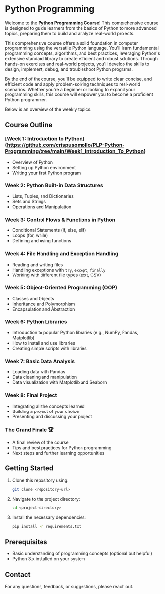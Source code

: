 # Python Programming

Welcome to the **Python Programming Course**! This comprehensive course is designed to guide learners from the basics of Python to more advanced topics, preparing them to build and analyze real-world projects.

This comprehensive course offers a solid foundation in computer programming using the versatile Python language. You'll learn fundamental programming concepts, algorithms, and best practices, leveraging Python's extensive standard library to create efficient and robust solutions. Through hands-on exercises and real-world projects, you'll develop the skills to design, implement, debug, and troubleshoot Python programs. 

By the end of the course, you'll be equipped to write clear, concise, and efficient code and apply problem-solving techniques to real-world scenarios. Whether you're a beginner or looking to expand your programming skills, this course will empower you to become a proficient Python programmer.

Below is an overview of the weekly topics.

## Course Outline

### [Week 1: Introduction to Python] (https://github.com/crispusomollo/PLP-Python-Programming/tree/main/Week1_Introduction_To_Python)

- Overview of Python
- Setting up Python environment
- Writing your first Python program

### Week 2: Python Built-in Data Structures

- Lists, Tuples, and Dictionaries
- Sets and Strings
- Operations and Manipulation

### Week 3: Control Flows & Functions in Python

- Conditional Statements (if, else, elif)
- Loops (for, while)
- Defining and using functions

### Week 4: File Handling and Exception Handling

- Reading and writing files
- Handling exceptions with `try`, `except`, `finally`
- Working with different file types (text, CSV)

### Week 5: Object-Oriented Programming (OOP)

- Classes and Objects
- Inheritance and Polymorphism
- Encapsulation and Abstraction

### Week 6: Python Libraries

- Introduction to popular Python libraries (e.g., NumPy, Pandas, Matplotlib)
- How to install and use libraries
- Creating simple scripts with libraries

### Week 7: Basic Data Analysis

- Loading data with Pandas
- Data cleaning and manipulation
- Data visualization with Matplotlib and Seaborn

### Week 8: Final Project

- Integrating all the concepts learned
- Building a project of your choice
- Presenting and discussing your project

### The Grand Finale 🏆

- A final review of the course
- Tips and best practices for Python programming
- Next steps and further learning opportunities

## Getting Started

1. Clone this repository using:

   ```bash
   git clone <repository-url>
   ```

2. Navigate to the project directory:

   ```bash
   cd <project-directory>
   ```

3. Install the necessary dependencies:

   ```bash
   pip install -r requirements.txt
   ```

## Prerequisites

- Basic understanding of programming concepts (optional but helpful)
- Python 3.x installed on your system

## Contact

For any questions, feedback, or suggestions, please reach out.
